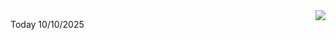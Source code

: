 <img align="right" src="https://media.giphy.com/media/M9gbBd9nbDrOTu1Mqx/giphy.gif">


Today 10/10/2025
